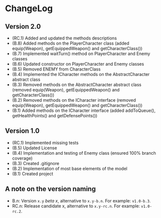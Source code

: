 ChangeLog
=========

Version 2.0
-----------
- (RC.1) Added and updated the methods descriptions
- (B.8) Added methods on the PlayerCharacter class (added equip(Weapon), getEquippedWeapon() and getCharacterClass())
- (B.7) Implemented waitTurn() method on PlayerCharacter and Enemy classes
- (B.6) Updated constructor on PlayerCharacter and Enemy classes 
- (B.5) Removed ENEMY from CharacterClass
- (B.4) Implemented the ICharacter methods on the AbstractCharacter abstract class
- (B.3) Removed methods on the AbstractCharacter abstract class (removed equip(Weapon), getEquippedWeapon() and getCharacterClass())
- (B.2) Removed methods on the ICharacter interface (removed equip(Weapon), getEquippedWeapon() and getCharacterClass())
- (B.1) Added methods on the ICharacter interface (added addToQueue(), getHealthPoints() and getDefensePoints())

Version 1.0
-----------
- (RC.1) Implemented missing tests
- (B.5) Updated License
- (B.4) Implementation and testing of Enemy class (ensured 100% branch coverage)
- (B.3) Created .gitignore
- (B.2) Implementation of most base elements of the model
- (B.1) Created project

A note on the version naming
----------------------------
- B.n: Version ``x.y`` _beta x_, alternative to ``x.y-b.n``.
  For example: ``v1.0-b.3``.
- RC.n: Release candidate x, alternative to ``x.y-rc.n``.
  For example: ``v1.0-rc.2``.